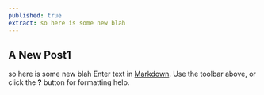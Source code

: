 ```yaml
---
published: true
extract: so here is some new blah
---
```

## A New Post1

so here is some new blah Enter text in [Markdown](http://daringfireball.net/projects/markdown/). Use the toolbar above, or click the **?** button for formatting help.
